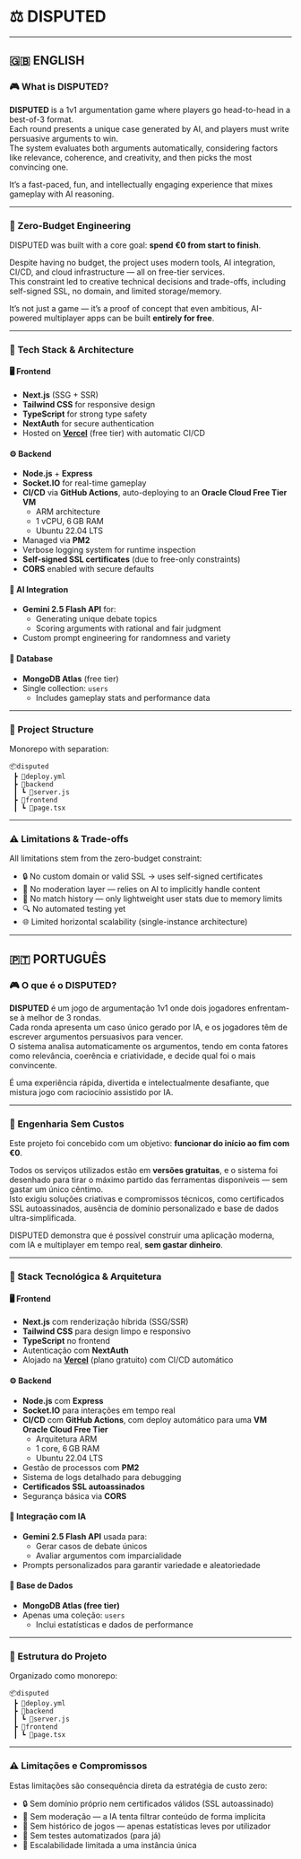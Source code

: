 # ⚖️ DISPUTED

---

## 🇬🇧 ENGLISH

### 🎮 What is DISPUTED?

**DISPUTED** is a 1v1 argumentation game where players go head-to-head in a best-of-3 format.  
Each round presents a unique case generated by AI, and players must write persuasive arguments to win.  
The system evaluates both arguments automatically, considering factors like relevance, coherence, and creativity, and then picks the most convincing one.

It’s a fast-paced, fun, and intellectually engaging experience that mixes gameplay with AI reasoning.

---

### 💸 Zero-Budget Engineering

DISPUTED was built with a core goal: **spend €0 from start to finish**.

Despite having no budget, the project uses modern tools, AI integration, CI/CD, and cloud infrastructure — all on free-tier services.  
This constraint led to creative technical decisions and trade-offs, including self-signed SSL, no domain, and limited storage/memory.

It’s not just a game — it’s a proof of concept that even ambitious, AI-powered multiplayer apps can be built **entirely for free**.

---

### 🧠 Tech Stack & Architecture

#### 🖥️ Frontend
- **Next.js** (SSG + SSR)
- **Tailwind CSS** for responsive design
- **TypeScript** for strong type safety
- **NextAuth** for secure authentication
- Hosted on **[Vercel](https://vercel.com/)** (free tier) with automatic CI/CD

#### ⚙️ Backend
- **Node.js** + **Express**
- **Socket.IO** for real-time gameplay
- **CI/CD** via **GitHub Actions**, auto-deploying to an **Oracle Cloud Free Tier VM**  
  - ARM architecture  
  - 1 vCPU, 6 GB RAM  
  - Ubuntu 22.04 LTS  
- Managed via **PM2**
- Verbose logging system for runtime inspection
- **Self-signed SSL certificates** (due to free-only constraints)
- **CORS** enabled with secure defaults

#### 🧠 AI Integration
- **Gemini 2.5 Flash API** for:
  - Generating unique debate topics
  - Scoring arguments with rational and fair judgment
- Custom prompt engineering for randomness and variety

#### 💾 Database
- **MongoDB Atlas** (free tier)
- Single collection: `users`  
  - Includes gameplay stats and performance data

---

### 🧱 Project Structure
Monorepo with separation:
```
📦disputed
 ┣ 📜deploy.yml
 ┣ 📂backend
 ┃ ┗ 📜server.js
 ┣ 📂frontend
 ┃ ┗ 📜page.tsx
```

---

### ⚠️ Limitations & Trade-offs

All limitations stem from the zero-budget constraint:

- 🔒 No custom domain or valid SSL → uses self-signed certificates  
- 💬 No moderation layer — relies on AI to implicitly handle content  
- 🧠 No match history — only lightweight user stats due to memory limits  
- 🔍 No automated testing yet  
- 🌐 Limited horizontal scalability (single-instance architecture)  

---

## 🇵🇹 PORTUGUÊS

### 🎮 O que é o DISPUTED?

**DISPUTED** é um jogo de argumentação 1v1 onde dois jogadores enfrentam-se à melhor de 3 rondas.  
Cada ronda apresenta um caso único gerado por IA, e os jogadores têm de escrever argumentos persuasivos para vencer.  
O sistema analisa automaticamente os argumentos, tendo em conta fatores como relevância, coerência e criatividade, e decide qual foi o mais convincente.

É uma experiência rápida, divertida e intelectualmente desafiante, que mistura jogo com raciocínio assistido por IA.

---

### 💸 Engenharia Sem Custos

Este projeto foi concebido com um objetivo: **funcionar do início ao fim com €0**.

Todos os serviços utilizados estão em **versões gratuitas**, e o sistema foi desenhado para tirar o máximo partido das ferramentas disponíveis — sem gastar um único cêntimo.  
Isto exigiu soluções criativas e compromissos técnicos, como certificados SSL autoassinados, ausência de domínio personalizado e base de dados ultra-simplificada.

DISPUTED demonstra que é possível construir uma aplicação moderna, com IA e multiplayer em tempo real, **sem gastar dinheiro**.

---

### 🧠 Stack Tecnológica & Arquitetura

#### 🖥️ Frontend
- **Next.js** com renderização híbrida (SSG/SSR)
- **Tailwind CSS** para design limpo e responsivo
- **TypeScript** no frontend
- Autenticação com **NextAuth**
- Alojado na **[Vercel](https://vercel.com/)** (plano gratuito) com CI/CD automático

#### ⚙️ Backend
- **Node.js** com **Express**
- **Socket.IO** para interações em tempo real
- **CI/CD** com **GitHub Actions**, com deploy automático para uma **VM Oracle Cloud Free Tier**  
  - Arquitetura ARM  
  - 1 core, 6 GB RAM  
  - Ubuntu 22.04 LTS  
- Gestão de processos com **PM2**
- Sistema de logs detalhado para debugging
- **Certificados SSL autoassinados**
- Segurança básica via **CORS**

#### 🧠 Integração com IA
- **Gemini 2.5 Flash API** usada para:
  - Gerar casos de debate únicos
  - Avaliar argumentos com imparcialidade
- Prompts personalizados para garantir variedade e aleatoriedade

#### 💾 Base de Dados
- **MongoDB Atlas (free tier)**
- Apenas uma coleção: `users`  
  - Inclui estatísticas e dados de performance

---

### 🧱 Estrutura do Projeto
Organizado como monorepo:
```
📦disputed
 ┣ 📜deploy.yml
 ┣ 📂backend
 ┃ ┗ 📜server.js
 ┣ 📂frontend
 ┃ ┗ 📜page.tsx
```

---

### ⚠️ Limitações e Compromissos

Estas limitações são consequência direta da estratégia de custo zero:

- 🔒 Sem domínio próprio nem certificados válidos (SSL autoassinado)  
- 💬 Sem moderação — a IA tenta filtrar conteúdo de forma implícita  
- 🧠 Sem histórico de jogos — apenas estatísticas leves por utilizador  
- 🧪 Sem testes automatizados (para já)  
- 🧱 Escalabilidade limitada a uma instância única  

